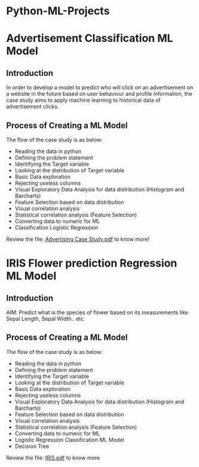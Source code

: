 # Python-ML-Projects
# Advertisement Classification ML Model

## Introduction
In order to develop a model to predict who will click on an advertisement on a website in the future based on user behaviour and profile information, the case study aims to apply machine learning to historical data of advertisement clicks.

## Process of Creating a ML Model
The flow of the case study is as below:

- Reading the data in python
- Defining the problem statement
- Identifying the Target variable
- Looking at the distribution of Target variable
- Basic Data exploration
- Rejecting useless columns
- Visual Exploratory Data Analysis for data distribution (Histogram and Barcharts)
- Feature Selection based on data distribution
- Visual correlation analysis
- Statistical correlation analysis (Feature Selection)
- Converting data to numeric for ML
- Classification Logistic Regression

Review the file: [Advertising Case Study.pdf](https://github.com/user-attachments/files/16782052/Advertising.Case.Study.pdf) to know more!

# IRIS Flower prediction Regression ML Model

## Introduction
AIM: Predict what is the species of flower based on its measurements like Sepal Length, Sepal Width.. etc.

## Process of Creating a ML Model
The flow of the case study is as below:

- Reading the data in python
- Defining the problem statement
- Identifying the Target variable
- Looking at the distribution of Target variable
- Basic Data exploration
- Rejecting useless columns
- Visual Exploratory Data Analysis for data distribution (Histogram and Barcharts)
- Feature Selection based on data distribution
- Visual correlation analysis
- Statistical correlation analysis (Feature Selection)
- Converting data to numeric for ML
- Logistic Regression Classification ML Model
- Decision Tree


Review the file: [IRIS.pdf](https://github.com/user-attachments/files/16782092/IRIS.pdf) to know more
